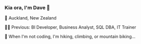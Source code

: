 ### Kia ora, I'm Dave 🤙  

📍 Auckland, New Zealand  

🧑‍💻 Previous: BI Developer, Business Analyst, SQL DBA, IT Trainer  
<!--
[View my Portfolio, Resumé and Project Showcase](https://davidpoole.deno.dev)  

 🌱 I'm currently working on:  -->

🧗 When I'm not coding, I'm hiking, climbing, or mountain biking...  


<!-- <div> -->
<!-- <img src="https://github-readme-stats.vercel.app/api/top-langs/?username=davidlpoole&layout=compact&theme=dark" height="150px"/> -->
<!-- <img src="https://github-readme-stats.vercel.app/api?username=davidlpoole&show_icons=true&theme=dark" height="150px"/> -->
<!-- <img src="https://streak-stats.demolab.com?user=davidlpoole&theme=dark" height="150px"/> -->
<!-- </div> -->
